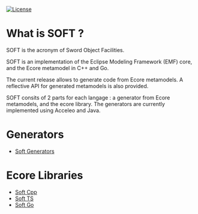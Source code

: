 [![License](https://img.shields.io/github/license/masagroup/soft.svg)](https://github.com/masagroup/soft/blob/master/LICENSE)

# What is SOFT ? #
SOFT is the acronym of Sword Object Facilities.
 
SOFT is an implementation of the Eclipse Modeling Framework (EMF) core, and the Ecore metamodel in C++ and Go.

The current release allows to generate code from Ecore metamodels. A reflective API for generated metamodels is also provided.

SOFT consits of 2 parts for each langage :  a generator from Ecore metamodels, and the ecore library. The generators are currently implemented using Acceleo and Java.

# Generators #
- [Soft Generators](https://github.com/masagroup/soft.gen)

# Ecore Libraries #
- [Soft Cpp](https://github.com/masagroup/soft.cpp)
- [Soft TS](https://github.com/masagroup/soft.ts)
- [Soft Go](https://github.com/masagroup/soft.go)